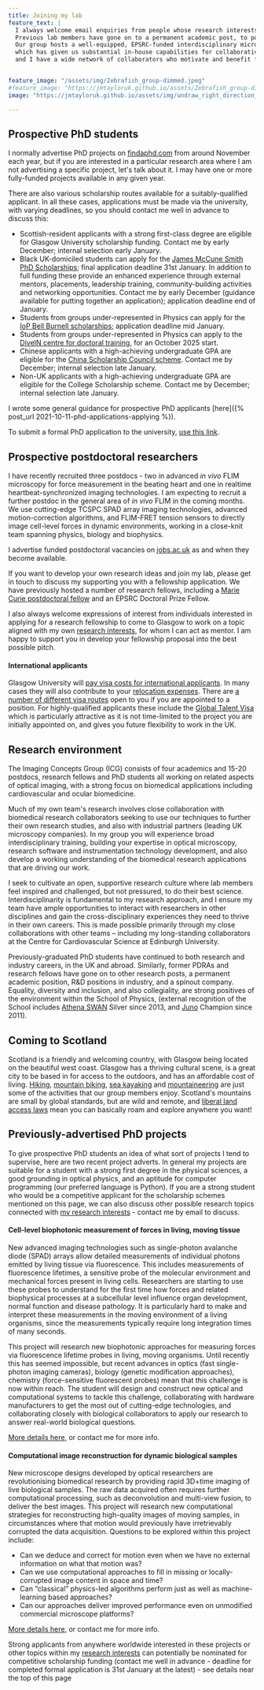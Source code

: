 ```yaml
---
title: Joining my lab
feature_text: |
  I always welcome email enquiries from people whose research interests overlap with my own. 
  Previous lab members have gone on to a permanent academic post, to postdoctoral research, and to industry.
  Our group hosts a well-equipped, EPSRC-funded interdisciplinary microscopy laboratory,
  which has given us substantial in-house capabilities for collaborative research at the life sciences interface,
  and I have a wide network of collaborators who motivate and benefit from our technology development research for *in vivo* imaging.


feature_image: "/assets/img/Zebrafish_group-dimmed.jpeg"
#feature_image: "https://jmtayloruk.github.io/assets/Zebrafish_group-dimmed.jpeg"
image: "https://jmtayloruk.github.io/assets/img/undraw_right_direction_tge8.png"

---
```


## Prospective PhD students

I normally advertise PhD projects on [findaphd.com](https://www.findaphd.com) from around November each year, 
but if you are interested in a particular research area where I am not advertising a specific project, let's talk about it.
I may have one or more fully-funded projects available in any given year.

There are also various scholarship routes available for a suitably-qualified applicant.
In all these cases, applications must be made via the university, with varying deadlines, so you should contact me well in advance to discuss this: 

- Scottish-resident applicants with a strong first-class degree are eligible for Glasgow University scholarship funding. Contact me by early December; internal selection early January.
- Black UK-domiciled students can apply for the [James McCune Smith PhD Scholarships](https://www.gla.ac.uk/scholarships/mccune-smith); final application deadline 31st January. 
In addition to full funding these provide an enhanced experience through external mentors, placements, leadership training, community-building activities and networking opportunities.
Contact me by early December (guidance available for putting together an application); application deadline end of January.
- Students from groups under-represented in Physics can apply for the [IoP Bell Burnell scholarships](https://www.iop.org/about/support-grants/bell-burnell-fund); application deadline mid January.
- Students from groups under-represented in Physics can apply to the [DiveIN centre for doctoral training](https://www.divein.org.uk), for an October 2025 start.
- Chinese applicants with a high-achieving undergraduate GPA are eligible for the [China Scholarship Council scheme](https://www.gla.ac.uk/scholarships/thechinascholarshipcouncil).
Contact me by December; internal selection late January.
- Non-UK applicants with a high-achieving undergraduate GPA are eligible for the College Scholarship scheme. Contact me by December; internal selection late January.

I wrote some general guidance for prospective PhD applicants [here]({% post_url 2021-10-11-phd-applications-applying %}).

To submit a formal PhD application to the university, [use this link](https://www.gla.ac.uk/postgraduate/research/physicsastronomy/#tab=apply).

## Prospective postdoctoral researchers

I have recently recruited three postdocs - two in advanced *in vivo* FLIM microscopy for force measurement in the beating heart
and one in realtime heartbeat-synchronized imaging technologies. I am expecting to recruit a further postdoc in the general area of *in vivo* FLIM in the coming months.
We use cutting-edge TCSPC SPAD array imaging technologies, advanced motion-correction algorithms, and FLIM-FRET tension sensors to directly image cell-level forces in dynamic environments, 
working in a close-knit team spanning physics, biology and biophysics.

I advertise funded postdoctoral vacancies on [jobs.ac.uk](https://www.jobs.ac.uk) as and when they become available.

If you want to develop your own research ideas and join my lab, please get in touch to discuss my supporting you with a fellowship application.
We have previously hosted a number of research fellows, including a [Marie Curie postdoctoral fellow](https://ec.europa.eu/research/mariecurieactions/actions/postdoctoral-fellowships)
and an EPSRC Doctoral Prize Fellow.

I also always welcome expressions of interest from individuals interested in applying for a research fellowship to come to Glasgow
to work on a topic aligned with my own [research interests](/research/),
for whom I can act as mentor. I am happy to support you in develop your fellowship proposal into the best possible pitch.

#### International applicants

Glasgow University will [pay visa costs for international applicants](https://www.gla.ac.uk/myglasgow/pod/recruitment/relocatingtoglasgow/glasgowwelcome/visitingglasgow/relocatingtoglasgow/relocation).
In many cases they will also contribute to your [relocation expenses](https://www.gla.ac.uk/myglasgow/pod/recruitment/relocatingtoglasgow/glasgowwelcome/visitingglasgow/relocatingtoglasgow/relocation).
There are [a number of different visa routes](https://www.gla.ac.uk/myglasgow/pod/recruitment/visasimmigration) open to you if you are appointed to a position.
For highly-qualified applicants these include the [Global Talent Visa](https://www.gla.ac.uk/myglasgow/pod/recruitment/visasimmigration/overviewoftheglobaltalentvisa) which is particularly attractive as it is not time-limited to the project you are initially appointed on, and gives you future flexibility to work in the UK. 


## Research environment
The Imaging Concepts Group (ICG) consists of four academics and 15-20 postdocs, research fellows and PhD students 
all working on related aspects of optical imaging, with a strong focus on biomedical applications including cardiovascular and ocular biomedicine.

Much of my own team's research involves close collaboration with biomedical research collaborators seeking to use our techniques to further their own research studies,
and also with industrial partners (leading UK microscopy companies).
In my group you will experience broad interdisciplinary training, building your expertise in optical microscopy, research software and instrumentation technology development, 
and also develop a working understanding of the biomedical research applications that are driving our work. 

I seek to cultivate an open, supportive research culture where lab members feel inspired and challenged, but not pressured, to do their best science. 
Interdisciplinarity is fundamental to my research approach, and I ensure my team have ample opportunities to interact with researchers in other disciplines 
and gain the cross-disciplinary experiences they need to thrive in their own careers. 
This is made possible primarily through my close collaborations with other teams – including my long-standing collaborators
at the Centre for Cardiovascular Science at Edinburgh University.

Previously-graduated PhD students have continued to both research and industry careers, in the UK and abroad.
Similarly, former PDRAs and research fellows have gone on to other research posts, a permanent academic position, R&D positions in industry, and a spinout company. 
Equality, diversity and inclusion, and also collegiality, are strong positives of the environment within the School of Physics,
 (external recognition of the School includes [Athena SWAN](https://advance-he.ac.uk/equality-charters/athena-swan-charter) Silver since 2013, and [Juno](https://www.iop.org/about/IOP-diversity-inclusion/project-juno) Champion since 2011). 



## Coming to Scotland

Scotland is a friendly and welcoming country, with Glasgow being located on the beautiful west coast.
Glasgow has a thriving cultural scene, is a great city to be based in for access to the outdoors, and has an affordable cost of living.
[Hiking](https://www.muchbetteradventures.com/magazine/hiking-in-scotland-11-of-the-best-hikes-in-the-country),
[mountain biking](https://www.visitscotland.com/see-do/active/mountain-biking), 
[sea kayaking](https://www.wildernessscotland.com/blog/top-10-scottish-sea-kayaking-spots)
and [mountaineering](https://www.ellis-brigham.com/news-and-blogs/25-scottish-winter-classics) are just some of the activities that our group members enjoy.
Scotland's mountains are small by global standards, but are wild and remote, and [liberal land access laws](https://en.wikipedia.org/wiki/Scottish_Outdoor_Access_Code) mean you can basically roam and explore anywhere you want!

## Previously-advertised PhD projects

To give prospective PhD students an idea of what sort of projects I tend to supervise, here are two recent project adverts.
In general my projects are suitable for a student with a strong first degree in the physical sciences, a good grounding in optical physics, and an aptitude for computer programming (our preferred language is Python).
If you are a strong student who would be a competitive applicant for the scholarship schemes mentioned on this page, we can also discuss other possible research topics connected with [my research interests](https://jmtayloruk.github.io/research) - contact me by email to discuss. 

#### Cell-level biophotonic measurement of forces in living, moving tissue

New advanced imaging technologies such as single-photon avalanche diode (SPAD) arrays allow detailed measurements of individual photons emitted by living tissue via fluorescence.
This includes measurements of fluorescence lifetimes, a sensitive probe of the molecular environment and mechanical forces present in living cells. 
Researchers are starting to use these probes to understand for the first time how forces and related biophysical processes at a subcellular level 
influence organ development, normal function and disease pathology. 
It is particularly hard to make and interpret these measurements in the moving environment of a living organisms, 
since the measurements typically require long integration times of many seconds.

This project will research new biophotonic approaches for measuring forces via fluorescence lifetime probes in living, moving organisms. 
Until recently this has seemed impossible, but recent advances in optics (fast single-photon imaging cameras), biology (genetic modification approaches), 
chemistry (force-sensitive fluorescent probes) mean that this challenge is now within reach. 
The student will design and construct new optical and computational systems to tackle this challenge, 
collaborating with hardware manufacturers to get the most out of cutting-edge technologies, 
and collaborating closely with biological collaborators to apply our research to answer real-world biological questions. 

[More details here](https://www.findaphd.com/phds/project/cell-level-biophotonic-measurement-of-forces-in-living-moving-tissue/?p168272), or contact me for more info.

#### Computational image reconstruction for dynamic biological samples

New microscope designs developed by optical researchers are revolutionising biomedical research by providing rapid 3D+time imaging of live biological samples. 
The raw data acquired often requires further computational processing, such as deconvolution and multi-view fusion, to deliver the best images. 
This project will research new computational strategies for reconstructing high-quality images of moving samples, 
in circumstances where that motion would previously have irretrievably corrupted the data acquisition. 
Questions to be explored within this project include:
- Can we deduce and correct for motion even when we have no external information on what that motion was?
- Can we use computational approaches to fill in missing or locally-corrupted image content in space and time?
- Can “classical” physics-led algorithms perform just as well as machine-learning based approaches?
- Can our approaches deliver improved performance even on unmodified commercial microscope platforms?

[More details here](https://www.findaphd.com/phds/project/computational-image-reconstruction-for-dynamic-biological-samples/?p168268), or contact me for more info. 

Strong applicants from anywhere worldwide interested in these projects or other topics within my [research interests](/research/)
can potentially be nominated for competitive scholarship funding (contact me well in advance - deadline for completed formal application is 31st January at the latest) - see details near the top of this page
